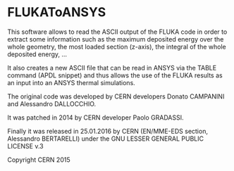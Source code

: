 # FLUKAToANSYS

This software allows to read the ASCII output of the FLUKA code in order to extract some information
such as the maximum deposited energy over the whole geometry, the most loaded section (z-axis), the integral
of the whole deposited energy, ...

It also creates a new ASCII file that can be read in ANSYS via the TABLE command (APDL snippet) and thus allows
the use of the FLUKA results as an input into an ANSYS thermal simulations.

The original code was developed by CERN developers Donato CAMPANINI and Alessandro DALLOCCHIO.

It was patched in 2014 by CERN developer Paolo GRADASSI.

Finally it was released in 25.01.2016 by CERN (EN/MME-EDS section, Alessandro BERTARELLI) under the 
GNU LESSER GENERAL PUBLIC LICENSE v.3

Copyright CERN 2015
